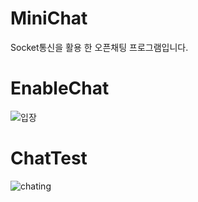 # MiniChat
Socket통신을 활용 한 오픈채팅 프로그램입니다.
# EnableChat
![입장](https://user-images.githubusercontent.com/84373336/178003623-d9b5d31a-84e7-4a5a-9eba-97958260342d.jpg)

# ChatTest
![chating](https://user-images.githubusercontent.com/84373336/178003748-54a3ab7e-2b97-4d86-beb4-e8b0db817f95.jpg)
